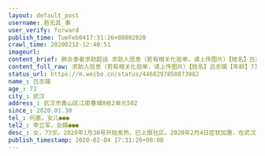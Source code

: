 ```yaml
---
layout: default_post
username: 若无其_事
user_verify: forward
publish_time: TueFeb0417:31:26+08002020
crawl_time: 20200212-12:40:51
imageurl: 
content_brief: 肺炎患者求助超话 求助人信息（若有相关化验单，请上传图片）【姓名】吕志端【年龄】73【所在城市】武汉【所在小区、社区】武汉市青山区  江南春城8栋2单元502【患病时间】2020.01.30【联系方式】何嘉，女儿138 7133 0498【其他紧急联系人】李立军，女婿●●●【病情描述】 女，73岁 ...全文
content_full_raw: 求助人信息（若有相关化验单，请上传图片）【姓名】吕志端【年龄】73【所在城市】武汉【所在小区、社区】武汉市青山区江南春城8栋2单元502【患病时间】2020.01.30【联系方式】何嘉，女儿●●●【其他紧急联系人】李立军，女婿●●●【病情描述】女，73岁。2020年1月30号开始发热，已上报社区。2020年2月4日症状加重，在武汉市第九医院做CT、验血，确诊感染新型冠状病毒。至今没有医院收治所属街道居委会：武汉市青山区江南春城社区：68865952
status_url: https://m.weibo.cn/status/4468297850873982
name_: 吕志端
age_: 73
city_: 武汉
address_: 武汉市青山区江南春城8栋2单元502
since_: 2020.01.30
tel_: 何嘉，女儿●●●
tel2_: 李立军，女婿●●●
desc_: 女，73岁。2020年1月30号开始发热，已上报社区。2020年2月4日症状加重，在武汉市第九医院做CT、验血，确诊感染新型冠状病毒。至今没有医院收治所属街道居委会武汉市青山区江南春城社区68865952
publish_timestamp: 2020-02-04 17:31:26+08:00
---
```

